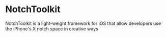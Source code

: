 # NotchToolkit
NotchToolkit is a light-weight framework for iOS that allow developers use the iPhone's X notch space in creative ways
